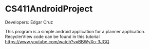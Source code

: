 # CS411AndroidProject
Developers: Edgar Cruz

This program is a simple android application for a planner application. RecyclerView code can be found in this tutorial https://www.youtube.com/watch?v=BBWyXo-3JGQ.
